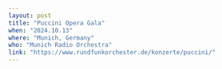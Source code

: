 ```yaml
---
layout: post
title: "Puccini Opera Gala"
when: "2024.10.13"
where: "Munich, Germany"
who: "Munich Radio Orchestra"
link: "https://www.rundfunkorchester.de/konzerte/puccini/"
---
```

